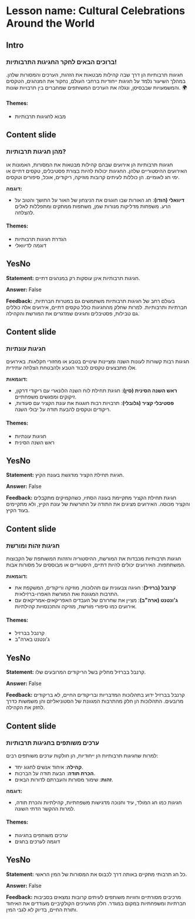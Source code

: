 # Lesson name: Cultural Celebrations Around the World

## Intro

### ברוכים הבאים לחקר החגיגות התרבותיות!

חגיגות תרבותיות הן דרך שבה קהילות מבטאות את הזהות, הערכים והמסורות שלהן. במהלך השיעור נלמד על חגיגות ייחודיות ברחבי העולם, נחקור את המנהגים, הטקסים והמשמעויות שבבסיסן, ונגלה את הערכים המשותפים שמחברים בין תרבויות שונות. 🌍

#### **Themes:**
- מבוא לחגיגות תרבותיות

## Content slide

### מהן חגיגות תרבותיות?

חגיגות תרבותיות הן אירועים שבהם קהילות מבטאות את המסורות, האמונות או האירועים ההיסטוריים שלהן. החגיגות יכולות להיות בצורת פסטיבלים, טקסים דתיים או ימי חג לאומיים. הן כוללות לעיתים קרובות מוזיקה, ריקודים, אוכל, סיפורים וטקסים.

**דוגמה:**
- **דיוואלי (הודו)**: חג האורות שבו חוגגים את הניצחון של האור על החושך והטוב על הרע. משפחות מדליקות מנורות שמן, משתפות ממתקים ומתפללות לאלים להצלחה.

#### **Themes:**
- הגדרת חגיגות תרבותיות
- דוגמה לדיוואלי

## YesNo

**Statement:** חגיגות תרבותיות אינן עוסקות רק במנהגים דתיים.

**Answer:** False

**Feedback:**
בעולם רחב של חגיגות תרבותיות משתמשים גם במטרות חברתיות, חברתיות ותרבותיות. למרות שחלק מהחגיגות כולל טקסים דתיים, אירועים אלה כוללים גם טבילות, פסטיבלים וחגיגים שמדגרים את המורשת והקהילה.


## Content slide

### חגיגות עונתיות

חגיגות רבות קשורות לעונות השנה ומציינות שינויים בטבע או מחזורי חקלאות. באירועים אלו מתבצעים טקסים לכבוד הטבע ולהבטחת הצלחה עתידית.

**דוגמאות:**
- **ראש השנה הסינית (סין)**: חגיגת תחילת לוח השנה הלונארי עם ריקודי דרקון, זיקוקים ומפגשים משפחתיים.
- **פסטיבלי קציר (גלובלי)**: תרבויות רבות חוגגות את עונת הקציר עם סעודות, ריקודים וטקסים להבעת תודה על יבולי השנה.

#### **Themes:**
- חגיגות עונתיות
- ראש השנה הסינית

## YesNo

**Statement:** חגיגת תחילת הקציר מודגשת בעונת הקיץ.

**Answer:** False

**Feedback:**
חגיגת תחילת הקציר מתקיימת בעונה הסתיו, כשהקמיקים מתקבלים והקציר מכוסה. האירועים מציגים את התודה על התורשות של עונת הקיץ, ולא מתקיימים בעוד הקיץ.


## Content slide

### חגיגות זהות ומורשת

חגיגות תרבותיות מכבדות את המורשת, ההיסטוריה והזהות המשותפת של הקבוצות המשתתפות. האירועים יכולים להיות דתיים, היסטוריים או מבוססים על מסורות אבות.

**דוגמאות:**
- **קרנבל (ברזיל)**: חגיגה צבעונית עם תהלוכות, מוזיקה וריקודים, המשקפת את התרבות המגוונת ואת המורשת האפרו-ברזילאית.
- **ג'ונטנט (ארה"ב)**: מציין את שחרורם של העבדים האפריקאים-אמריקאים עם אירועים כמו סיפורי מורשת, מוזיקה והתכנסויות קהילתיות.

#### **Themes:**
- קרנבל בברזיל
- ג'ונטנט בארה"ב

## YesNo

**Statement:** קרנבל בברזיל מחליק בשל הריקודים המרובעים שלו.

**Answer:** False

**Feedback:**
קרנבל בברזיל ידוע בתהלוכות המדבריות ובריקודים החיים, לא בריקודים מרובעים. התהלוכות הן חלק מהתרבות המגוונת של הסטוניאליזם והן משמשות כדרך לחזק את הקהילה.


## Content slide

### ערכים משותפים בחגיגות תרבותיות

למרות שחגיגות תרבותיות הן ייחודיות, הן חולקות ערכים משותפים רבים:
- **קהילה**: איחוד אנשים לחגוג יחד.
- **הכרת תודה**: הבעת תודה על הברכות.
- **זהות**: שימור מסורות והעברתם לדורות הבאים.

**דוגמה:**
- חגיגות כמו חג המולד, עיד וחנוכה מדגישות משפחתיות, קהילתיות והכרת תודה, למרות ההקשר הדתי השונה.

#### **Themes:**
- ערכים משותפים בחגיגות
- דוגמה לערכים בחגים

## YesNo

**Statement:** כל חג תרבותי מתקיים באותה דרך לכבוס את המסורות של המין הראשי.

**Answer:** False

**Feedback:**
מרכיבים מסורתיים וחוויות משותפים לעיתים קרובות נמצאים בסביבות חברתיות ומשפחתיות במקום במגדר. חלק מהערכים הקולקיביים מעודדים את האיחוד ותורת החיים, בדיוק לא לגבי המין.

